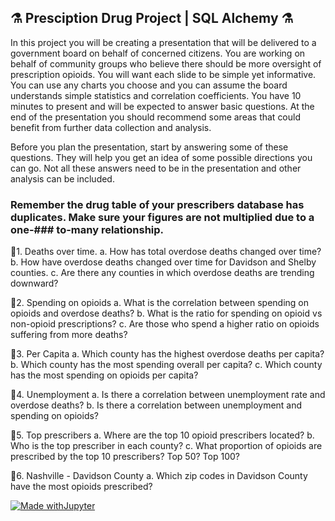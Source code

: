 
## :alembic:	 Presciption Drug Project | SQL Alchemy :alembic:	
	

In this project you will be creating a presentation that will be delivered to a government board on behalf of concerned citizens.
You are working on behalf of community groups who believe there should be more oversight of prescription opioids.
You will want each slide to be simple yet informative.  You can use any charts you choose and you can assume the board understands
simple statistics and correlation coefficients.   You have 10 minutes to present and will be expected to answer basic questions.
At the end of the presentation you should recommend some areas that could benefit from further data collection and analysis.

Before you plan the presentation, start by answering some of these questions.  They will help you get an idea of some possible directions you can go.  Not all these answers need to be in the presentation and other analysis can be included.

### Remember the drug table of your prescribers database has duplicates.  Make sure your figures are not multiplied due to a one-### to-many relationship.

💊1. Deaths over time.
  a. How has total overdose deaths changed over time?
  b. How have overdose deaths changed over time for Davidson and Shelby counties.
  c. Are there any counties in which overdose deaths are trending downward?

💊2. Spending on opioids
  a. What is the correlation between spending on opioids and overdose deaths?
  b. What is the ratio for spending on opioid vs non-opioid prescriptions?
  c. Are those who spend a higher ratio on opioids suffering from more deaths?

💊3. Per Capita
  a. Which county has the highest overdose deaths per capita?
  b. Which county has the most spending overall per capita?
  c. Which county has the most spending on opioids per capita?

💊4. Unemployment
 a. Is there a correlation between unemployment rate and overdose deaths?
 b. Is there a correlation between unemployment and spending on opioids?

💊5. Top prescribers
  a. Where are the top 10 opioid prescribers located?
  b. Who is the top prescriber in each county?
  c. What proportion of opioids are prescribed by the top 10 prescribers?  Top 50? Top 100?

💊6. Nashville - Davidson County
  a. Which zip codes in Davidson County have the most opioids prescribed?


[![Made withJupyter](https://img.shields.io/badge/Made%20with-Jupyter-orange?style=for-the-badge&logo=Jupyter)](https://jupyter.org/try)


